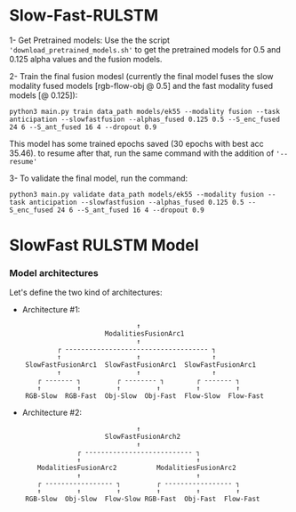 # Slow-Fast-RULSTM

1- Get Pretrained models:
  Use the the script ```'download_pretrained_models.sh'``` to get the pretrained models for 0.5 and 0.125 alpha values and the fusion models.

2- Train the final fusion modesl (currently the final model fuses the slow modality fused models [rgb-flow-obj @ 0.5] and the fast modality fused models [@ 0.125]):

```
python3 main.py train data_path models/ek55 --modality fusion --task anticipation --slowfastfusion --alphas_fused 0.125 0.5 --S_enc_fused 24 6 --S_ant_fused 16 4 --dropout 0.9
```

This model has some trained epochs saved (30 epochs with best acc 35.46). to resume after that, run the same command with the addition of ```'--resume'```

3- To validate the final model, run the command:

```
python3 main.py validate data_path models/ek55 --modality fusion --task anticipation --slowfastfusion --alphas_fused 0.125 0.5 --S_enc_fused 24 6 --S_ant_fused 16 4 --dropout 0.9
```

# SlowFast RULSTM Model
### Model architectures

Let's define the two kind of architectures:

* Architecture #1:
```console
                                ↑
                        ModalitiesFusionArc1
                                ↑
            ┌ ------------------------------------ ┐
            ↑                   ↑                  ↑
    SlowFastFusionArc1  SlowFastFusionArc1  SlowFastFusionArc1
            ↑                   ↑                  ↑
       ┌ ------- ┐         ┌ -------- ┐        ┌ ------- ┐
       ↑         ↑         ↑         ↑         ↑         ↑   
    RGB-Slow  RGB-Fast  Obj-Slow  Obj-Fast  Flow-Slow  Flow-Fast
```

* Architecture #2:
```console
                                ↑
                        SlowFastFusionArch2
                                ↑
                 ┌ --------------------------- ┐
                 ↑                             ↑
       ModalitiesFusionArc2          ModalitiesFusionArc2
                 ↑                             ↑
       ┌ ----------------- ┐         ┌ ----------------- ┐
       ↑         ↑         ↑         ↑         ↑         ↑
    RGB-Slow  Obj-Slow  Flow-Slow RGB-Fast  Obj-Fast  Flow-Fast
```

